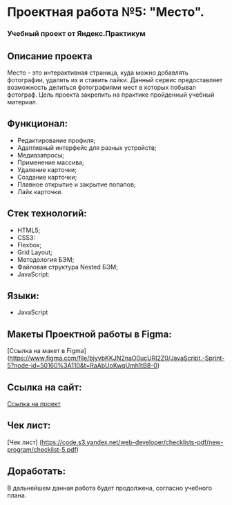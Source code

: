 # Проектная работа №5: "Место".

### Учебный проект от Яндекс.Практикум

## Описание проекта

Место - это интерактивная страница, куда можно добавлять фотографии, удалять их и ставить лайки. Данный сервис предоставляет возможность делиться фотографиями мест в которых побывал фотограф.
Цель проекта закрепить на практике пройденный учебный материал.

## Функционал:

* Редактирование профиля;
* Адаптивный интерфейс для разных устройств;
* Медиазапросы;
* Применение массива;
* Удаление карточки;
* Создание карточки;
* Плавное открытие и закрытие попапов;
* Лайк карточки.

## Стек технологий:

* HTML5;
* CSS3:
* Flexbox;
* Grid Layout;
* Методология БЭМ;
* Файловая структура Nested БЭМ;
* JavaScript:

## Языки:

* JavaScript

## Макеты Проектной работы в Figma:

[Ссылка на макет в Figma] (https://www.figma.com/file/bjyvbKKJN2naO0ucURl2Z0/JavaScript.-Sprint-5?node-id=50160%3A110&t=RaAbUoKwqUmh1tB8-0)

## Ссылка на сайт:

[Ссылка на проект](https://nadezhdatatarskikh.github.io/mesto/)

## Чек лист:

[Чек лист] (https://code.s3.yandex.net/web-developer/checklists-pdf/new-program/checklist-5.pdf)

## Доработать:

В дальнейшем данная работа будет продолжена, согласно учебного плана.

